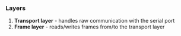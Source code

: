 ### Layers

1. **Transport layer** - handles raw communication with the serial port
1. **Frame layer** - reads/writes frames from/to the transport layer
